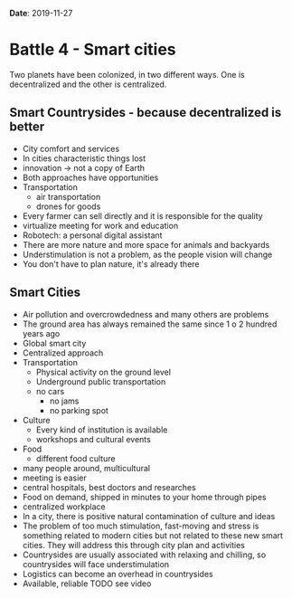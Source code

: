 **Date**: 2019-11-27

# Battle 4 - Smart cities

Two planets have been colonized, in two different ways.
One is decentralized and the other is centralized.

## Smart Countrysides - because decentralized is better

- City comfort and services
- In cities characteristic things lost
- innovation → not a copy of Earth
- Both approaches have opportunities
- Transportation
  - air transportation
  - drones for goods
- Every farmer can sell directly and it is responsible for the quality
- virtualize meeting for work and education
- Robotech: a personal digital assistant
- There are more nature and more space for animals and backyards
- Understimulation is not a problem, as the people vision will change
- You don't have to plan nature, it's already there

## Smart Cities

- Air pollution and overcrowdedness and many others are problems
- The ground area has always remained the same since 1 o 2 hundred years ago
- Global smart city
- Centralized approach
- Transportation
  - Physical activity on the ground level
  - Underground public transportation
  - no cars
    - no jams
    - no parking spot
- Culture
  - Every kind of institution is available
  - workshops and cultural events
- Food
  - different food culture
- many people around, multicultural
- meeting is easier
- central hospitals, best doctors and researches
- Food on demand, shipped in minutes to your home through pipes
- centralized workplace
- In a city, there is positive natural contamination of culture and ideas
- The problem of too much stimulation, fast-moving and stress is something related to modern cities but not related to these new smart cities. They will address this through city plan and activities
- Countrysides are usually associated with relaxing and chilling, so countrysides will face understimulation
- Logistics can become an overhead in countrysides
- Available, reliable TODO see video

